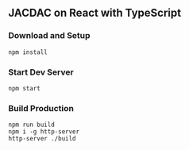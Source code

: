 ## JACDAC on React with TypeScript

### Download and Setup

```
npm install
```

### Start Dev Server

```
npm start
```

### Build Production

```
npm run build
npm i -g http-server
http-server ./build
```
